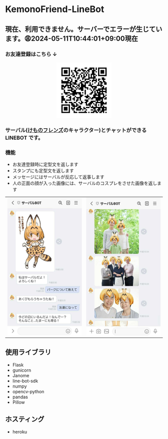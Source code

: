# KemonoFriend-LineBot

<!--status-->

## 現在、利用できません。サーバーでエラーが生じています。:weary:2024-05-11T10:44:01+09:00現在

<!--status-->

### お友達登録はこちら ↓

<div align="center">
<img width=35% src="./READMEimages/921ppfrn.png">
</div>

### サーバル([けものフレンズ](https://kemono-friends.jp)のキャラクター)とチャットができる LINEBOT です。

### 機能

- お友達登録時に定型文を返します
- スタンプにも定型文を返します
- メッセージにはサーバルが反応して返事します
- 人の正面の顔が入った画像には、サーバルのコスプレをさせた画像を返します

<table>
<tr>
<td><img src="./READMEimages/Screenshot_20210719-055222_LINE.jpg"></td>
<td><img src="./READMEimages/Screenshot_20210728-102510_LINE.jpg"></td>
</tr>
</table>

## 使用ライブラリ

- Flask
- gunicorn
- Janome
- line-bot-sdk
- numpy
- opencv-python
- pandas
- Pillow

## ホスティング

- heroku
